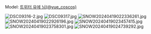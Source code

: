 ﻿---
dddd: 2024.04.07 양시숲 벚꽃
nickname: 유에
sns_type: x
sns_id: yue_coscos
---

<a name="yue_coscos"></a>
Model: <a href="https://x.com/yue_coscos" target="_blank">트위터 유에 님(@yue_coscos)</a>

![DSC09316-2.jpg](/assets/img/2024/04-07/유에/DSC09316-2.jpg)
![DSC09317.jpg](/assets/img/2024/04-07/유에/DSC09317.jpg)
![SNOW20240419022336261.jpg](/assets/img/2024/04-07/유에/SNOW20240419022336261.jpg)
![SNOW20240419022926196.jpg](/assets/img/2024/04-07/유에/SNOW20240419022926196.jpg)
![SNOW20240419023457415.jpg](/assets/img/2024/04-07/유에/SNOW20240419023457415.jpg)
![SNOW20240419023758301.jpg](/assets/img/2024/04-07/유에/SNOW20240419023758301.jpg)
![SNOW20240419024739292.jpg](/assets/img/2024/04-07/유에/SNOW20240419024739292.jpg)